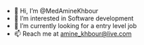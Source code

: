 - 👋 Hi, I’m @MedAmineKhbour
- 👀 I’m interested in Software development 
- 🌱 I’m currently looking for a entry level job
- 📫 Reach me at amine_khbour@live.com 

<!---
MedAmineKhbour/MedAmineKhbour is a ✨ special ✨ repository because its `README.md` (this file) appears on your GitHub profile.
You can click the Preview link to take a look at your changes.
--->
